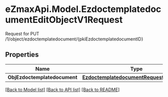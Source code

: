 # eZmaxApi.Model.EzdoctemplatedocumentEditObjectV1Request
Request for PUT /1/object/ezdoctemplatedocument/{pkiEzdoctemplatedocumentID}

## Properties

Name | Type | Description | Notes
------------ | ------------- | ------------- | -------------
**ObjEzdoctemplatedocument** | [**EzdoctemplatedocumentRequestCompound**](EzdoctemplatedocumentRequestCompound.md) |  | 

[[Back to Model list]](../README.md#documentation-for-models) [[Back to API list]](../README.md#documentation-for-api-endpoints) [[Back to README]](../README.md)

